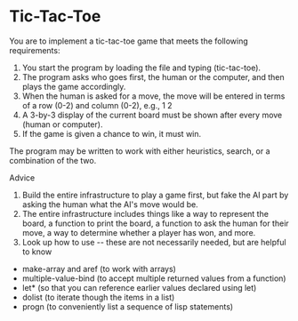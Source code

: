 # Tic-Tac-Toe
You are to implement a tic-tac-toe game that meets the following requirements:

1. You start the program by loading the file and typing (tic-tac-toe).
2. The program asks who goes first, the human or the computer, and then plays the game accordingly.
3. When the human is asked for a move, the move will be entered in terms of a row (0-2) and column (0-2), e.g., 1 2
4. A 3-by-3 display of the current board must be shown after every move (human or computer).
5. If the game is given a chance to win, it must win.

The program may be written to work with either heuristics, search, or a combination of the two.

Advice

1. Build the entire infrastructure to play a game first, but fake the AI part by asking the human what the AI's move would be.
2. The entire infrastructure includes things like a way to represent the board, a function to print the board, a function to ask the human for their move, a way to determine whether a player has won, and more.
3. Look up how to use -- these are not necessarily needed, but are helpful to know
  * make-array and aref (to work with arrays)
  * multiple-value-bind (to accept multiple returned values from a function)
  * let* (so that you can reference earlier values declared using let)
  * dolist (to iterate though the items in a list)
  * progn (to conveniently list a sequence of lisp statements)
  
